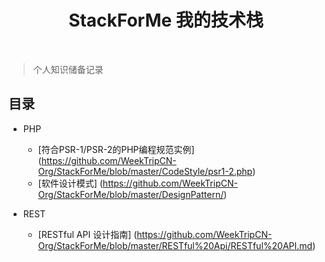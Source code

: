 <h1 align="center">StackForMe 我的技术栈</h1>

<br/>

> 个人知识储备记录

## 目录

- PHP
  - [符合PSR-1/PSR-2的PHP编程规范实例] (https://github.com/WeekTripCN-Org/StackForMe/blob/master/CodeStyle/psr1-2.php)
  - [软件设计模式] (https://github.com/WeekTripCN-Org/StackForMe/blob/master/DesignPattern/)

- REST
  - [RESTful API 设计指南] (https://github.com/WeekTripCN-Org/StackForMe/blob/master/RESTful%20Api/RESTful%20API.md)
